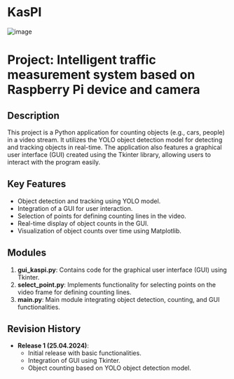 # KasPI
![image](https://github.com/kkkasprzyk/KasPI/assets/56090710/8d583dbc-fbf3-4777-a113-3d69e35031e8)

# Project: Intelligent traffic measurement system based on Raspberry Pi device and camera

## Description
This project is a Python application for counting objects (e.g., cars, people) in a video stream. It utilizes the YOLO object detection model for detecting and tracking objects in real-time. The application also features a graphical user interface (GUI) created using the Tkinter library, allowing users to interact with the program easily.

## Key Features
- Object detection and tracking using YOLO model.
- Integration of a GUI for user interaction.
- Selection of points for defining counting lines in the video.
- Real-time display of object counts in the GUI.
- Visualization of object counts over time using Matplotlib.

## Modules
1. **gui_kaspi.py**: Contains code for the graphical user interface (GUI) using Tkinter.
2. **select_point.py**: Implements functionality for selecting points on the video frame for defining counting lines.
3. **main.py**: Main module integrating object detection, counting, and GUI functionalities.

## Revision History
- **Release 1 (25.04.2024)**:
  - Initial release with basic functionalities.
  - Integration of GUI using Tkinter.
  - Object counting based on YOLO object detection model.




